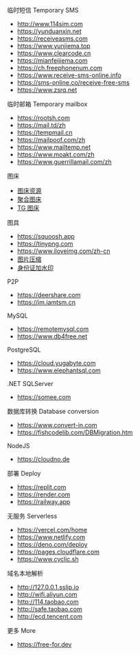 临时短信 Temporary SMS
- <http://www.114sim.com>
- <https://yunduanxin.net>
- <https://receiveasms.com>
- <https://www.yunjiema.top>
- <https://www.clearcode.cn>
- <https://mianfeijiema.com>
- <https://ch.freephonenum.com>
- <https://www.receive-sms-online.info>
- <https://sms-online.co/receive-free-sms>
- <https://www.zsrq.net>

临时邮箱 Temporary mailbox
- <https://rootsh.com>
- <https://mail.td/zh>
- <https://tempmail.cn>
- <https://mailpoof.com/zh>
- <https://www.mailtemp.net>
- <https://www.moakt.com/zh>
- <https://www.guerrillamail.com/zh>

图床
- [图床资源](https://iao.su/pic.html)
- [聚合图床](https://yh-pic.ihcloud.net/wangyi.html)
- [TG 图床](https://imgtg.com)

图具
- <https://squoosh.app>
- <https://tinypng.com>
- <https://www.iloveimg.com/zh-cn>
- [图片压缩](https://www.minuteimage.com)
- [身份证加水印](http://watermark.dxcweb.com)

P2P
- <https://deershare.com>
- <https://im.iamtsm.cn>

MySQL
- <https://remotemysql.com>
- <https://www.db4free.net>

PostgreSQL
- <https://cloud.yugabyte.com>
- <https://www.elephantsql.com>

.NET SQLServer
- <https://somee.com>

数据库转换 Database conversion
- <https://www.convert-in.com>
- <https://fishcodelib.com/DBMigration.htm>

NodeJS
- <https://cloudno.de>

部署 Deploy
- <https://replit.com>
- <https://render.com>
- <https://railway.app>

无服务 Serverless
- <https://vercel.com/home>
- <https://www.netlify.com>
- <https://deno.com/deploy>
- <https://pages.cloudflare.com>
- <https://www.cyclic.sh>

域名本地解析
- <http://127.0.0.1.sslip.io>
- <http://wifi.aliyun.com>
- <http://114.taobao.com>
- <http://safe.taobao.com>
- <http://ecd.tencent.com>

更多 More
- <https://free-for.dev>